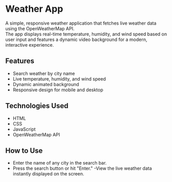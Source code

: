 # Weather App

A simple, responsive weather application that fetches live weather data using the OpenWeatherMap API.  
The app displays real-time temperature, humidity, and wind speed based on user input and features a dynamic video background for a modern, interactive experience.

## Features
- Search weather by city name
- Live temperature, humidity, and wind speed
- Dynamic animated background
- Responsive design for mobile and desktop

## Technologies Used
- HTML
- CSS
- JavaScript
- OpenWeatherMap API

## How to Use
- Enter the name of any city in the search bar.
- Press the search button or hit "Enter."
-View the live weather data instantly displayed on the screen.



